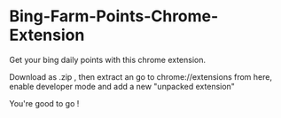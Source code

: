 # Bing-Farm-Points-Chrome-Extension
Get your bing daily points with this chrome extension.

Download as .zip , then extract an go to chrome://extensions
from here, enable developer mode and add a new "unpacked extension"

You're good to go !
